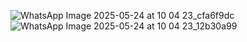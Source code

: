 ![WhatsApp Image 2025-05-24 at 10 04 23_cfa6f9dc](https://github.com/user-attachments/assets/10482cb0-025e-4cea-9a7b-f683dcf20eaf)
![WhatsApp Image 2025-05-24 at 10 04 23_12b30a99](https://github.com/user-attachments/assets/cf05dc19-2630-4173-b1ee-31b59c8353fb)




